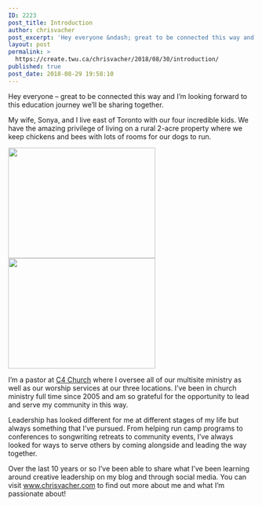 ```yaml
---
ID: 2223
post_title: Introduction
author: chrisvacher
post_excerpt: 'Hey everyone &ndash; great to be connected this way and I&rsquo;m looking forward to this education journey we&rsquo;ll be sharing together. My wife, Sonya, and I live east of Toronto with our four incredible kids. We have the amazing privilege of living on a rural 2-acre property where we keep chickens and bees with lots &hellip; <p><a href="https://create.twu.ca/chrisvacher/2018/08/30/introduction/">Continue reading<span> "Introduction"</span></a></p>'
layout: post
permalink: >
  https://create.twu.ca/chrisvacher/2018/08/30/introduction/
published: true
post_date: 2018-08-29 19:58:10
---
```

<p>Hey everyone &#8211; great to be connected this way and I&#8217;m looking forward to this education journey we&#8217;ll be sharing together.</p>
<p>My wife, Sonya, and I live east of Toronto with our four incredible kids. We have the amazing privilege of living on a rural 2-acre property where we keep chickens and bees with lots of rooms for our dogs to run.</p>

<a href='https://create.twu.ca/chrisvacher/2018/08/30/introduction/fullsizeoutput_40cd/'><img width="300" height="225" src="https://create.twu.ca/chrisvacher/files/2018/08/fullsizeoutput_40cd-300x225.jpeg" class="attachment-medium size-medium" alt="" srcset="https://create.twu.ca/chrisvacher/files/2018/08/fullsizeoutput_40cd-300x225.jpeg 300w, https://create.twu.ca/chrisvacher/files/2018/08/fullsizeoutput_40cd-768x576.jpeg 768w, https://create.twu.ca/chrisvacher/files/2018/08/fullsizeoutput_40cd-1024x768.jpeg 1024w" sizes="(max-width: 767px) 89vw, (max-width: 1000px) 54vw, (max-width: 1071px) 543px, 580px" /></a>
<a href='https://create.twu.ca/chrisvacher/2018/08/30/introduction/hjyhll5wr9uaywjm6pyziw/'><img width="300" height="225" src="https://create.twu.ca/chrisvacher/files/2018/08/HjYhll5WR9uAyWjM6pYzIw-e1535597672984-300x225.jpg" class="attachment-medium size-medium" alt="" srcset="https://create.twu.ca/chrisvacher/files/2018/08/HjYhll5WR9uAyWjM6pYzIw-e1535597672984-300x225.jpg 300w, https://create.twu.ca/chrisvacher/files/2018/08/HjYhll5WR9uAyWjM6pYzIw-e1535597672984-768x576.jpg 768w, https://create.twu.ca/chrisvacher/files/2018/08/HjYhll5WR9uAyWjM6pYzIw-e1535597672984-1024x768.jpg 1024w" sizes="(max-width: 767px) 89vw, (max-width: 1000px) 54vw, (max-width: 1071px) 543px, 580px" /></a>

<p>I&#8217;m a pastor at <a href="http://www.c4church.com/"  rel="noopener">C4 Church</a> where I oversee all of our multisite ministry as well as our worship services at our three locations. I&#8217;ve been in church ministry full time since 2005 and am so grateful for the opportunity to lead and serve my community in this way.</p>
<p>Leadership has looked different for me at different stages of my life but always something that I&#8217;ve pursued. From helping run camp programs to conferences to songwriting retreats to community events, I&#8217;ve always looked for ways to serve others by coming alongside and leading the way together.</p>
<p>Over the last 10 years or so I&#8217;ve been able to share what I&#8217;ve been learning around creative leadership on my blog and through social media. You can visit <a href="http://www.chrisvacher.com/"  rel="noopener">www.chrisvacher.com</a> to find out more about me and what I&#8217;m passionate about!</p>